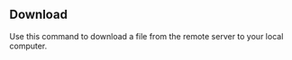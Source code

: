 <!-- usedin: [ _legacy_docker/Toolbelt/download-v1.md, _maestro/Toolbelt/download-v1.md, _node/toolbelt/download-v1.md, _rails/Toolbelt/download-v1.md] -->


## Download

Use this command to download a file from the remote server to your local computer.

